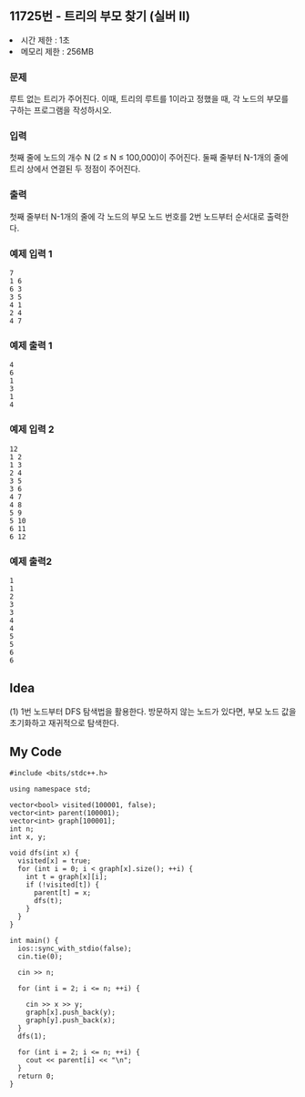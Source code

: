 ## 11725번 - 트리의 부모 찾기 (실버 II)

<li>시간 제한 : 1초</li>
<li>메모리 제한 : 256MB</li>

### 문제
루트 없는 트리가 주어진다. 이때, 트리의 루트를 1이라고 정했을 때, 각 노드의 부모를 구하는 프로그램을 작성하시오.<br>

### 입력
첫째 줄에 노드의 개수 N (2 ≤ N ≤ 100,000)이 주어진다. 둘째 줄부터 N-1개의 줄에 트리 상에서 연결된 두 정점이 주어진다.<br>

### 출력
첫째 줄부터 N-1개의 줄에 각 노드의 부모 노드 번호를 2번 노드부터 순서대로 출력한다.<br>

### 예제 입력 1
```
7
1 6
6 3
3 5
4 1
2 4
4 7
```
### 예제 출력 1
```
4
6
1
3
1
4
```
### 예제 입력 2
```
12
1 2
1 3
2 4
3 5
3 6
4 7
4 8
5 9
5 10
6 11
6 12
```
### 예제 출력2
```
1
1
2
3
3
4
4
5
5
6
6
```

## Idea
(1) 1번 노드부터 DFS 탐색법을 활용한다. 방문하지 않는 노드가 있다면, 부모 노드 값을 초기화하고 재귀적으로 탐색한다.
## My Code
```
#include <bits/stdc++.h>

using namespace std;

vector<bool> visited(100001, false);
vector<int> parent(100001);
vector<int> graph[100001];
int n;
int x, y;

void dfs(int x) {
  visited[x] = true;
  for (int i = 0; i < graph[x].size(); ++i) {
    int t = graph[x][i];
    if (!visited[t]) {
      parent[t] = x;
      dfs(t);
    }
  }
}

int main() {
  ios::sync_with_stdio(false);
  cin.tie(0);

  cin >> n;

  for (int i = 2; i <= n; ++i) {

    cin >> x >> y;
    graph[x].push_back(y);
    graph[y].push_back(x);
  }
  dfs(1);

  for (int i = 2; i <= n; ++i) {
    cout << parent[i] << "\n";
  }
  return 0;
}
```
